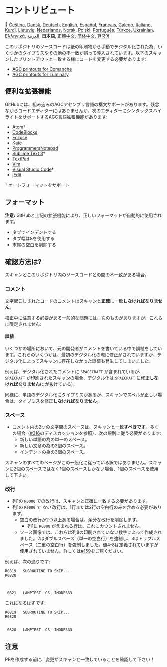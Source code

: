 # コントリビュート

🎌
[Čeština][CZ],
[Dansk][DA],
[Deutsch][DE],
[English][EN],
[Español][ES],
[Français][FR],
[Galego][GL],
[Italiano][IT],
[Kurdi][KU],
[Lietuvių][LT],
[Nederlands][NL],
[Norsk][NO],
[Polski][PL],
[Português][PT_BR],
[Türkçe][TR],
[Ukrainian][UA]،
[Ελληνικά][GR],
[العربية][AR],
**日本語**,
[正體中文][ZH_TW],
[简体中文][ZH_CN],
[한국어][KO_KR]

[AR]:CONTRIBUTING.ar.md
[CZ]:CONTRIBUTING.cz.md
[DA]:CONTRIBUTING.da.md
[DE]:CONTRIBUTING.de.md
[EN]:CONTRIBUTING.md
[ES]:CONTRIBUTING.es.md
[FR]:CONTRIBUTING.fr.md
[GL]:CONTRIBUTING.gl.md
[GR]:CONTRIBUTING.gr.md
[IT]:CONTRIBUTING.it.md
[JA]:CONTRIBUTING.ja.md
[KO_KR]:CONTRIBUTING.ko_kr.md
[KU]:CONTRIBUTING.ku.md
[LT]:CONTRIBUTING.lt.md
[NL]:CONTRIBUTING.nl.md
[NO]:CONTRIBUTING.no.md
[PL]:CONTRIBUTING.pl.md
[PT_BR]:CONTRIBUTING.pt_br.md
[TR]:CONTRIBUTING.tr.md
[UA]:CONTRIBUTING.ua.md
[ZH_CN]:CONTRIBUTING.zh_cn.md
[ZH_TW]:CONTRIBUTING.zh_tw.md

このリポジトリのソースコードは紙の印刷物から手動でデジタル化された為、いくつかのタイプミスやその他の不一致が誤って導入されています。以下のスキャンしたプリントアウトと一致する様にコードを変更する必要があります:

- [AGC printouts for Comanche][8]
- [AGC printouts for Luminary][9]

## 便利な拡張機能

GitHubには、組み込みのAGCアセンブリ言語の構文サポートがあります。残念ながらコードエディターにはありませんが、次のエディターにシンタックスハイライトをサポートするAGC言語拡張機能があります:

- [Atom][Atom]†
- [CodeBlocks][CodeBlocks]
- [Eclipse][Eclipse]
- [Kate][Kate]
- [ProgrammersNotepad][ProgrammersNotepad]
- [Sublime Text 3][Sublime Text]†
- [TextPad][TextPad]
- [Vim][Vim]
- [Visual Studio Code][VisualStudioCode]†
- [jEdit][jEdit]

† オートフォーマットをサポート

[Atom]:https://github.com/Alhadis/language-agc
[CodeBlocks]:https://github.com/virtualagc/virtualagc/tree/master/Contributed/SyntaxHighlight/CodeBlocks
[Eclipse]:https://github.com/virtualagc/virtualagc/tree/master/Contributed/SyntaxHighlight/Eclipse
[Kate]:https://github.com/virtualagc/virtualagc/tree/master/Contributed/SyntaxHighlight/Kate
[ProgrammersNotepad]:https://github.com/virtualagc/virtualagc/tree/master/Contributed/SyntaxHighlight/ProgrammersNotepad
[Sublime Text]:https://github.com/jimlawton/AGC-Assembly
[TextPad]:https://github.com/virtualagc/virtualagc/tree/master/Contributed/SyntaxHighlight/TextPad
[Vim]:https://github.com/wsdjeg/vim-assembly
[VisualStudioCode]:https://github.com/wopian/agc-assembly
[jEdit]:https://github.com/virtualagc/virtualagc/tree/master/Contributed/SyntaxHighlight/jEdit

## フォーマット

**注意:** GitHubと上記の拡張機能により、正しいフォーマットが自動的に使用されます。

- タブでインデントする
- タブ幅は8を使用する
- 末尾の空白を削除する

## 確認方法は?

スキャンとこのリポジトリ内のソースコードとの間の不一致がある場合。

### コメント

文字起こしされたコードのコメントはスキャンと**正確**に一致**しなければなりません**。

校正中に注意する必要がある一般的な問題には、次のものがありますが、これらに限定されません:

#### 誤植

いくつかの場所において、元の開発者がコメントを書いている中で誤植をしています。これらのいくつかは、最初のデジタル化の際に修正がされていますが、デジタル化によってスキャンに存在しなかった誤植も発生してしまいました。

例えば、デジタル化されたコメントに `SPACECRAFT` が含まれているが、 `SPAECRAFT` が印刷されたスキャンの場合、デジタル化は `SPAECRAFT` に修正**しなければなりません**(`C` が抜けている)。

同様に、単語のデジタル化にタイプミスがあるが、スキャンでスペルが正しい場合は、タイプミスを修正**しなければなりません**。

### スペース

- コメント内の2つの文字間のスペースは、スキャンと一致**すべきです**。多くの場合（[#316][10]のディスカッションを参照）、次の規則に従う必要があります:
  - 新しい単語の為の単一のスペース。
  - 新しい文章の為の2個のスペース。
  - インデントの為の3個のスペース。

スキャンのすべてのページがこの一般化に従っている訳ではありません。スキャンに2個のスペースではなく1個のスペースしかない場合、1個のスペースを使用して下さい。

### 改行

- 列1の `R0000` での改行は、スキャンと正確に一致する必要があります。
- 列1の `R0000` で *ない* 改行は、1行または2行の空白行のみを含める必要があります。
  - 空白の改行が2つ以上ある場合は、余分な改行を削除します。
    - 列1に `R0000` が含まれる行は、これにカウントされません。
  - ソース画像では、これらは列8の印刷されていない数字によって作成されました。2はダブルスペース（単一の空白行）を強制し、3はトリプルスペース（二重の空白行）を強制しました。値4-8は定義されていますが使用されていません。詳しくは[#159][7]をご覧ください。

例えば、次の通りです:

```plain
R0819   SUBROUTINE TO SKIP...
R0820



 0821   LAMPTEST  CS  IMODES33
```

これになるはずです:

```plain
R0819   SUBROUTINE TO SKIP...
R0820


 0820   LAMPTEST  CS  IMODES33
```

## 注意

PRを作成する前に、変更がスキャンと一致していることを確認して下さい！

[0]:https://github.com/chrislgarry/Apollo-11/pull/new/master
[1]:http://www.ibiblio.org/apollo/ScansForConversion/Luminary099/
[2]:http://www.ibiblio.org/apollo/ScansForConversion/Comanche055/
[6]:https://github.com/wopian/agc-assembly#user-settings
[7]:https://github.com/chrislgarry/Apollo-11/issues/159
[8]:http://www.ibiblio.org/apollo/ScansForConversion/Comanche055/
[9]:http://www.ibiblio.org/apollo/ScansForConversion/Luminary099/
[10]:https://github.com/chrislgarry/Apollo-11/pull/316#pullrequestreview-102892741

